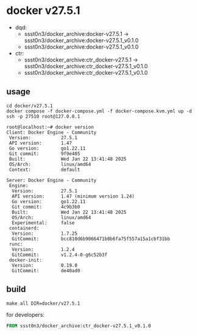 # docker v27.5.1

* dqd:
  * ssst0n3/docker_archive:docker-v27.5.1 -> ssst0n3/docker_archive:docker-v27.5.1_v0.1.0
  * ssst0n3/docker_archive:docker-v27.5.1_v0.1.0
* ctr:
  * ssst0n3/docker_archive:ctr_docker-v27.5.1 -> ssst0n3/docker_archive:ctr_docker-v27.5.1_v0.1.0
  * ssst0n3/docker_archive:ctr_docker-v27.5.1_v0.1.0

## usage

```shell
cd docker/v27.5.1
docker compose -f docker-compose.yml -f docker-compose.kvm.yml up -d
ssh -p 27510 root@127.0.0.1
```

```shell
root@localhost:~# docker version
Client: Docker Engine - Community
 Version:           27.5.1
 API version:       1.47
 Go version:        go1.22.11
 Git commit:        9f9e405
 Built:             Wed Jan 22 13:41:48 2025
 OS/Arch:           linux/amd64
 Context:           default

Server: Docker Engine - Community
 Engine:
  Version:          27.5.1
  API version:      1.47 (minimum version 1.24)
  Go version:       go1.22.11
  Git commit:       4c9b3b0
  Built:            Wed Jan 22 13:41:48 2025
  OS/Arch:          linux/amd64
  Experimental:     false
 containerd:
  Version:          1.7.25
  GitCommit:        bcc810d6b9066471b0b6fa75f557a15a1cbf31bb
 runc:
  Version:          1.2.4
  GitCommit:        v1.2.4-0-g6c52b3f
 docker-init:
  Version:          0.19.0
  GitCommit:        de40ad0
```

## build

```shell
make all DIR=docker/v27.5.1
```

for developers:

```dockerfile
FROM ssst0n3/docker_archive:ctr_docker-v27.5.1_v0.1.0
```
